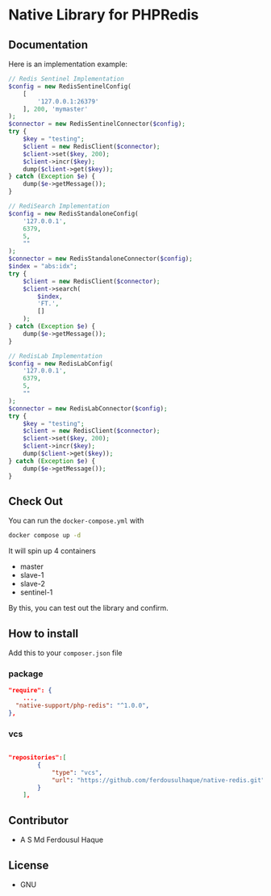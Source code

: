 # Native Library for PHPRedis

## Documentation

Here is an implementation example:

```php
// Redis Sentinel Implementation
$config = new RedisSentinelConfig(
    [
        '127.0.0.1:26379'
    ], 200, 'mymaster'
);
$connector = new RedisSentinelConnector($config);
try {
    $key = "testing";
    $client = new RedisClient($connector);
    $client->set($key, 200);
    $client->incr($key);
    dump($client->get($key));
} catch (Exception $e) {
    dump($e->getMessage());
}

// RediSearch Implementation
$config = new RedisStandaloneConfig(
    '127.0.0.1',
    6379,
    5,
    ""
);
$connector = new RedisStandaloneConnector($config);
$index = "abs:idx";
try {
    $client = new RedisClient($connector);
    $client->search(
        $index,
        'FT.',
        []
    );
} catch (Exception $e) {
    dump($e->getMessage());
}

// RedisLab Implementation
$config = new RedisLabConfig(
    '127.0.0.1',
    6379,
    5,
    ""
);
$connector = new RedisLabConnector($config);
try {
    $key = "testing";
    $client = new RedisClient($connector);
    $client->set($key, 200);
    $client->incr($key);
    dump($client->get($key));
} catch (Exception $e) {
    dump($e->getMessage());
}
```

## Check Out
You can run the `docker-compose.yml` with

```bash
docker compose up -d
```

It will spin up 4 containers
- master
- slave-1
- slave-2
- sentinel-1

By this, you can test out the library and confirm.

## How to install

Add this to your `composer.json` file

### package

```json
"require": {
    ...,
  "native-support/php-redis": "^1.0.0",
},
```

### vcs
```json

"repositories":[
        {
            "type": "vcs",
            "url": "https://github.com/ferdousulhaque/native-redis.git"
        }
    ],
```

## Contributor
- A S Md Ferdousul Haque

## License
- GNU
